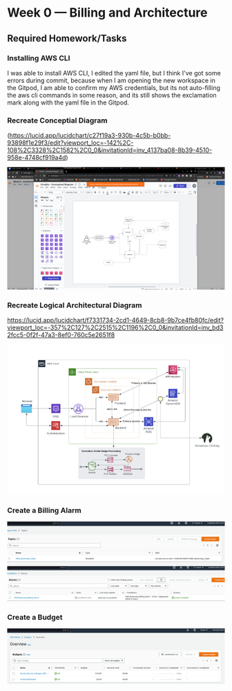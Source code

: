 # Week 0 — Billing and Architecture
## Required Homework/Tasks

### Installing AWS CLI
I was able to install AWS CLI, I edited the yaml file, but I think I've got some errors during commit, because when I am opening the new workspace in the Gitpod, I am able to confirm my AWS credentials, but its not auto-filling the aws cli commands in some reason, and its still shows the exclamation mark along with the yaml file in the Gitpod.

### Recreate Conceptial Diagram

(https://lucid.app/lucidchart/c27f19a3-930b-4c5b-b0bb-93898f1e29f3/edit?viewport_loc=-142%2C-108%2C3328%2C1582%2C0_0&invitationId=inv_4137ba08-8b39-4510-958e-4748cf919a4d)

![Conceptual Diagram](https://github.com/YulAwan/aws-bootcamp-cruddur-2023/blob/main/journal/assets/Conceptual%20diagram_Week%200.png)

### Recreate Logical Architectural Diagram

https://lucid.app/lucidchart/f7331734-2cd1-4649-8cb8-9b7ce4fb80fc/edit?viewport_loc=-357%2C127%2C2515%2C1196%2C0_0&invitationId=inv_bd32fcc5-0f2f-47a3-8ef0-760c5e2651f8

![Logical Diagram](assets/Logical%20diagram_Week%200%20.png)

### Create a Billing Alarm
![SNS Topic](assets/SNS%20topic.png)
![Billing Alarm](assets/Billing_alarm_Week0.png)

### Create a Budget

![Budgets](assets/Budgets_Week%200.png)
